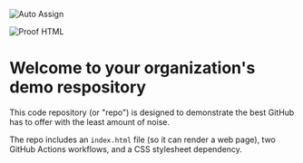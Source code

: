 ![Auto Assign]([https://github.com/CodeCare/demo-repository/actions/workflows/auto-assign.yml/badge.svg](https://github.com/Project-CodeCare/demo-repository/blob/main/.github/workflows/auto-assign.yml))

![Proof HTML](https://github.com/CodeCare/demo-repository/actions/workflows/proof-html.yml/badge.svg)

# Welcome to your organization's demo respository
This code repository (or "repo") is designed to demonstrate the best GitHub has to offer with the least amount of noise.

The repo includes an `index.html` file (so it can render a web page), two GitHub Actions workflows, and a CSS stylesheet dependency.
